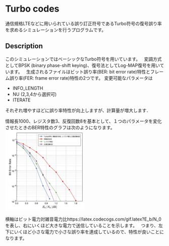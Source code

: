 # Turbo codes
通信規格LTEなどに用いられている誤り訂正符号であるTurbo符号の復号誤り率を求めるシミュレーションを行うプログラムです。
## Description
このシミュレーションではベーシックなTurbo符号を用いています。  
変調方式としてBPSK (binary phase-shift keying)、復号法としてLog-MAP復号を用いています。  
生成されるファイルはビット誤り率(BER: bit error rate)特性とフレーム誤り率(FER: frame error rate)特性の2つです。 
変更可能なパラメータは  
- INFO_LENGTH
- NU (2,3,4から選択可)  
- ITERATE  

それぞれ増やすほどに誤り率特性が向上しますが、計算量が増大します．  

情報長1000、レジスタ数3、反復回数8を基本として、１つのパラメータを変化させたときのBER特性のグラフは次のようになります。
<img src="https://github.com/piosear/error-correcting-codes/blob/master/turbo-codes/Figures/Turbo_performance.png" alt="graph" title="Turbo符号の誤り率特性" width=50%>

横軸はビット電力対雑音電力比https://latex.codecogs.com/gif.latex?E_b/N_0
を表し、右にいくほど大きな電力で送信していることを示します。  
つまり、左下にいくほど小さな電力で小さな誤り率を達成しているので、特性が良いことになります。  


